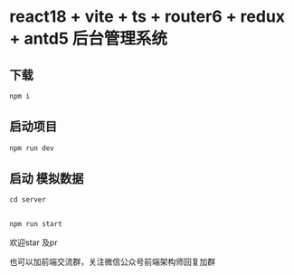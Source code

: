 # react18 + vite + ts + router6 + redux + antd5 后台管理系统



## 下载 

```javascript
npm i
```

## 启动项目
```javascript
npm run dev
```


## 启动 模拟数据
```javascript
cd server


npm run start
```




欢迎star 及pr

也可以加前端交流群，关注微信公众号前端架构师回复加群